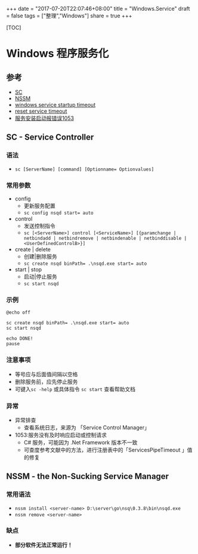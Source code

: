 +++
date = "2017-07-20T22:07:46+08:00"
title = "Windows.Service"
draft = false
tags = ["整理","Windows"]
share = true
+++

[TOC]

# Windows 程序服务化
## 参考
- [SC](https://technet.microsoft.com/en-us/library/bb490995.aspx)
- [NSSM](https://nssm.cc/)
- [windows service startup timeout](https://serverfault.com/questions/622432/how-do-i-increase-windows-service-startup-timeout)
- [reset service timeout](https://www.codetwo.com/kb/how-to-extend-the-timeout-for-services-if-they-do-fail-to-start/)
- [服务安装启动报错误1053](http://www.jianshu.com/p/bbd414fb71c6)

## SC - Service Controller
### 语法
- `sc [ServerName] [command] [Optionname= Optionvalues]`

### 常用参数
- config
    - 更新服务配置
    - `sc config nsqd start= auto`
- control
    - 发送控制指令
    - `sc [<ServerName>] control [<ServiceName>] [{paramchange | netbindadd | netbindremove | netbindenable | netbinddisable | <UserDefinedControlB>}]`
- create | delete
    - 创建|删除服务
    - `sc create nsqd binPath= .\nsqd.exe start= auto`
- start | stop
    - 启动|停止服务
    - `sc start nsqd`

### 示例
```
@echo off

sc create nsqd binPath= .\nsqd.exe start= auto
sc start nsqd

echo DONE!
pause
```

### 注意事项
- 等号应与后面值间隔以空格
- 删除服务前，应先停止服务
- 可键入`sc -help` 或具体指令 `sc start` 查看帮助文档

### 异常
- 异常排查
    - 查看系统日志，来源为 「Service Control Manager」
- 1053:服务没有及时响应启动或控制请求
    - C# 服务，可能因为 .Net Framework 版本不一致
    - 可查度参考文献中的方法，进行注册表中的「ServicesPipeTimeout 」值的修复

## NSSM - the Non-Sucking Service Manager
### 常用语法
- `nssm install <server-name> D:\server\go\nsq\0.3.8\bin\nsqd.exe`
- `nssm remove <server-name>`

### 缺点
- **部分软件无法正常运行！**
